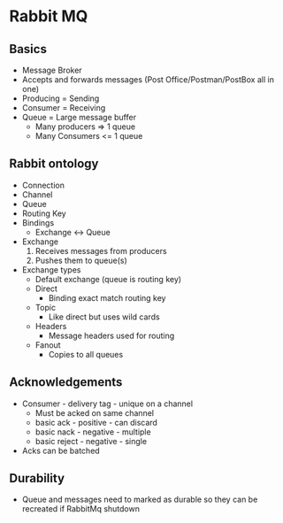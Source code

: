 # Rabbit MQ
## Basics
- Message Broker
- Accepts and forwards messages (Post Office/Postman/PostBox all in one)
- Producing = Sending
- Consumer = Receiving
- Queue = Large message buffer
  - Many producers => 1 queue
  - Many Consumers <= 1 queue

## Rabbit ontology
- Connection
- Channel
- Queue
- Routing Key
- Bindings
  - Exchange <-> Queue
- Exchange
  1. Receives messages from producers
  2. Pushes them to queue(s)
- Exchange types
  - Default exchange (queue is routing key)
  - Direct
    - Binding exact match routing key
  - Topic
    - Like direct but uses wild cards
  - Headers
    - Message headers used for routing
  - Fanout
    - Copies to all queues
## Acknowledgements
- Consumer - delivery tag - unique on a channel
  - Must be acked on same channel
  - basic ack - positive - can discard
  - basic nack - negative - multiple
  - basic reject - negative - single
- Acks can be batched

## Durability
- Queue and messages need to marked as durable so they can be recreated if RabbitMq shutdown
